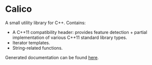 Calico
======

A small utility library for C++.  Contains:
- A C++11 compatibility header: provides feature detection + partial
  implementation of various C++11 standard library types.
- Iterator templates.
- String-related functions.

Generated documentation can be found [here](http://rufflewind.com/calico).
